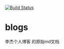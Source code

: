[![Build Status](https://travis-ci.org/lleej/blogs.svg?branch=master)](https://travis-ci.org/lleej/blogs)

# blogs
李杰个人博客 的原始md文档
